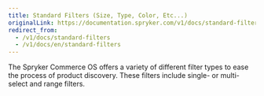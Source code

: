 ```yaml
---
title: Standard Filters (Size, Type, Color, Etc...)
originalLink: https://documentation.spryker.com/v1/docs/standard-filters
redirect_from:
  - /v1/docs/standard-filters
  - /v1/docs/en/standard-filters
---
```


The Spryker Commerce OS offers a variety of different filter types to ease the process of product discovery. These filters include single- or multi-select and range filters.


